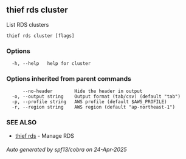 ## thief rds cluster

List RDS clusters

```
thief rds cluster [flags]
```

### Options

```
  -h, --help   help for cluster
```

### Options inherited from parent commands

```
      --no-header        Hide the header in output
  -o, --output string    Output format (tab/csv) (default "tab")
  -p, --profile string   AWS profile (default $AWS_PROFILE)
  -r, --region string    AWS region (default "ap-northeast-1")
```

### SEE ALSO

* [thief rds](thief_rds.md)	 - Manage RDS

###### Auto generated by spf13/cobra on 24-Apr-2025
